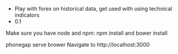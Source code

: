 

* Play with forex on historical data, get used with using technical indicators
* 0.1


Make sure you have node and npm: npm install and bower install

phonegap serve brower
Navigate to http://localhost:3000
